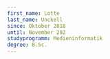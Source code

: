 ```yaml
---
first_name: Lotte
last_name: Unckell
since: Oktober 2018
until: November 202
studyprogramm: Medieninformatik
degree: B.Sc.
---
```

